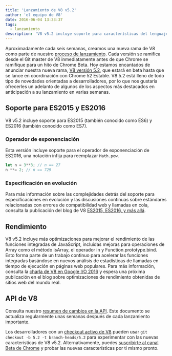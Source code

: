 ```yaml
---
title: 'Lanzamiento de V8 v5.2'
author: 'el equipo de V8'
date: 2016-06-04 13:33:37
tags:
  - lanzamiento
description: 'V8 v5.2 incluye soporte para características del lenguaje ES2016.'
---
```

Aproximadamente cada seis semanas, creamos una nueva rama de V8 como parte de nuestro [proceso de lanzamiento](/docs/release-process). Cada versión se ramifica desde el Git master de V8 inmediatamente antes de que Chrome se ramifique para un hito de Chrome Beta. Hoy estamos encantados de anunciar nuestra nueva rama, [V8 versión 5.2](https://chromium.googlesource.com/v8/v8.git/+log/branch-heads/5.2), que estará en beta hasta que se lance en coordinación con Chrome 52 Estable. V8 5.2 está lleno de todo tipo de novedades orientadas a desarrolladores, por lo que nos gustaría ofrecerles un adelanto de algunos de los aspectos más destacados en anticipación a su lanzamiento en varias semanas.

<!--truncate-->
## Soporte para ES2015 y ES2016

V8 v5.2 incluye soporte para ES2015 (también conocido como ES6) y ES2016 (también conocido como ES7).

### Operador de exponenciación

Esta versión incluye soporte para el operador de exponenciación de ES2016, una notación infija para reemplazar `Math.pow`.

```js
let n = 3**3; // n == 27
n **= 2; // n == 729
```

### Especificación en evolución

Para más información sobre las complejidades detrás del soporte para especificaciones en evolución y las discusiones continuas sobre estándares relacionadas con errores de compatibilidad web y llamadas en cola, consulta la publicación del blog de V8 [ES2015, ES2016, y más allá](/blog/modern-javascript).

## Rendimiento

V8 v5.2 incluye más optimizaciones para mejorar el rendimiento de las funciones integradas de JavaScript, incluidas mejoras para operaciones de Array como el método isArray, el operador in y Function.prototype.bind. Esto forma parte de un trabajo continuo para acelerar las funciones integradas basándose en nuevos análisis de estadísticas de llamadas en tiempo de ejecución en páginas web populares. Para más información, consulta la [charla de V8 en Google I/O 2016](https://www.youtube.com/watch?v=N1swY14jiKc) y espera una próxima publicación en el blog sobre optimizaciones de rendimiento obtenidas de sitios web del mundo real.

## API de V8

Consulta nuestro [resumen de cambios en la API](https://docs.google.com/document/d/1g8JFi8T_oAE_7uAri7Njtig7fKaPDfotU6huOa1alds/edit). Este documento se actualiza regularmente unas semanas después de cada lanzamiento importante.

Los desarrolladores con un [checkout activo de V8](https://v8.dev/docs/source-code#using-git) pueden usar `git checkout -b 5.2 -t branch-heads/5.2` para experimentar con las nuevas características de V8 v5.2. Alternativamente, puedes [suscribirte al canal Beta de Chrome](https://www.google.com/chrome/browser/beta.html) y probar las nuevas características por ti mismo pronto.
